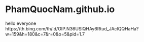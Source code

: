 # PhamQuocNam.github.io
<!DOCTYPE html>
<html>
<head>



  
</head>

<body>
<div>hello everyone</div>
https://th.bing.com/th/id/OIP.N36USlQHAy6Rtud_JAclQQHaHa?w=159&h=180&c=7&r=0&o=5&pid=1.7
</body>
  
</html>
